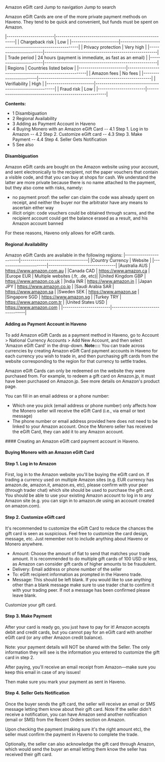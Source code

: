 Amazon eGift card
Jump to navigation
Jump to search

Amazon eGift Cards are one of the more private payment methods on Haveno. They tend to be quick and convenient, but funds must be spent on Amazon.

|------------------------|---------------------------------------------------------|
| Chargeback risk        |                       Low                               |
|------------------------|---------------------------------------------------------|
| Privacy protection 	 |      Very high                                          |
|------------------------|---------------------------------------------------------|
| Trade period 	         |    24 hours (payment is immediate, as fast as an email) |
|------------------------|---------------------------------------------------------|
| Regions                |      Countries listed below                             |
|------------------------|---------------------------------------------------------|
| Amazon fees            |      No fees                                            |
|------------------------|---------------------------------------------------------|
| Verifiability          |      High                                               |
|------------------------|---------------------------------------------------------|
| Fraud risk 	         |      Low                                                |
|------------------------|---------------------------------------------------------|

**Contents:**

- 1 Disambiguation
- 2 Regional Availability
- 3 Adding as Payment Account in Haveno
- 4 Buying Monero with an Amazon eGift Card
--  4.1 Step 1. Log in to Amazon
--  4.2 Step 2. Customize eGift card
--  4.3 Step 3. Make Payment
--  4.4 Step 4. Seller Gets Notification
- 5 See also

#### Disambiguation

Amazon eGift cards are bought on the Amazon website using your account, and sent electronically to the recipient, not the paper vouchers that contain a visible code, and that you can buy at shops for cash. We understand the latter are more private because there is no name attached to the payment, but they also come with risks, namely:

- no payment proof: the seller can claim the code was already spent on receipt, and neither the buyer nor the arbitrator have any means to ascertain either way
- illicit origin: code vouchers could be obtained through scams, and the recipient account could get the balance erased as a result, and his Amazon account banned

For these reasons, Haveno only allows for eGift cards.

#### Regional Availability

Amazon eGift Cards are available in the following regions:
|------------------------|----------------------------------|
|Country       Currency  |  Website                         |
|------------------------|----------------------------------|
|Australia 	    AUS      | https://www.amazon.com.au        |
|Canada         CAD      | https://www.amazon.ca            |
|Europe         EUR      | Multiple websites (.fr, .de, etc)|
|United Kingdom GBP      | https://www.amazon.co.uk         |
|India 	        INR      | https://www.amazon.in            |
|Japan 	        JPY      | https://www.amazon.co.jp         |
|Saudi Arabia 	SAR      | https://www.amazon.sa            |
|Sweden         SEK      | https://www.amazon.se            |
|Singapore 	    SGD      | https://www.amazon.sg            |
|Turkey         TRY      | https://www.amazon.com.tr        |
|United States 	USD      | https://www.amazon.com           |
|------------------------|----------------------------------|

#### Adding as Payment Account in Haveno

To add Amazon eGift Cards as a payment method in Haveno, go to Account > National Currency Accounts > Add New Account, and then select 'Amazon eGift Card' in the drop-down.
********Note:**:**:**:**
	You can trade across currencies by creating Amazon eGift Card payment accounts in Haveno for each currency you wish to trade in, and then purchasing gift cards from the website corresponding to the region for that currency to settle trades.

Amazon eGift Cards can only be redeemed on the website they were purchased from. For example, to redeem a gift card on Amazon.jp, it must have been purchased on Amazon.jp. See more details on Amazon's product page.

You can fill in an email address or a phone number:

- Which one you pick (email address or phone number) only affects how the Monero seller will receive the eGift Card (i.e., via email or text message)
- The phone number or email address provided here does not need to be linked to your Amazon account. Once the Monero seller has received the eGift Card, they can add it to any Amazon account.

#### Creating an Amazon eGift card payment account in Haveno.


#### Buying Monero with an Amazon eGift Card

#### Step 1. Log in to Amazon

First, log in to the Amazon website you'll be buying the eGift card on. If trading a currency used on multiple Amazon sites (e.g. EUR currency has amazon.de, amazon.it, amazon.es, etc), please confirm with your peer (through trader chat) which site should be used to purchase the gift card. You should be able to use your existing Amazon account to log in to any Amazon site (e.g. you can sign in to amazon.de using an account created on amazon.com).
#### Step 2. Customize eGift card

It's recommended to customize the eGift Card to reduce the chances the gift card is seen as suspicious. Feel free to customize the card design, message, etc. Just remember not to include anything about Haveno or Monero anywhere.

- Amount: Choose the amount of fiat to send that matches your trade amount. It is recommended to do multiple gift cards of 100 USD or less, as Amazon can consider gift cards of higher amounts to be fraudulent.
- Delivery: Email address or phone number of the seller
- To: eGift recipient information as prompted in the Haveno trade.
- Message: This should be left blank. If you would like to use anything other than a blank message make sure to use trader chat to confirm it with your trading peer. If not a message has been confirmed please leave blank.

Customize your gift card.


#### Step 3. Make Payment

After your card is ready go, you just have to pay for it! Amazon accepts debit and credit cards, but you cannot pay for an eGift card with another eGift card (or any other Amazon credit balance).

Note: your payment details will NOT be shared with the Seller. The only information they will see is the information you entered to customize the gift card in step 2.

After paying, you'll receive an email receipt from Amazon—make sure you keep this email in case of any issues!

Then make sure you mark your payment as sent in Haveno.

#### Step 4. Seller Gets Notification

Once the buyer sends the gift card, the seller will receive an email or SMS message letting them know about their gift card.
Note
	If the seller didn't receive a notification, you can have Amazon send another notification (email or SMS) from the Recent Orders section on Amazon.

Upon checking the payment (making sure it's the right amount etc), the seller must confirm the payment in Haveno to complete the trade.

Optionally, the seller can also acknowledge the gift card through Amazon, which would send the buyer an email letting them know the seller has received their gift card. 
